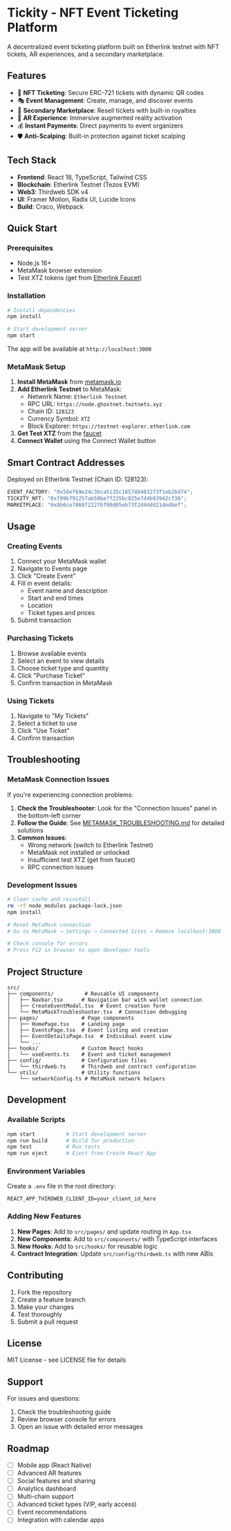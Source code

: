 # Tickity - NFT Event Ticketing Platform

A decentralized event ticketing platform built on Etherlink testnet with NFT tickets, AR experiences, and a secondary marketplace.

## Features

- 🎫 **NFT Ticketing**: Secure ERC-721 tickets with dynamic QR codes
- 🎭 **Event Management**: Create, manage, and discover events
- 🔄 **Secondary Marketplace**: Resell tickets with built-in royalties
- 📱 **AR Experience**: Immersive augmented reality activation
- 💰 **Instant Payments**: Direct payments to event organizers
- 🛡️ **Anti-Scalping**: Built-in protection against ticket scalping

## Tech Stack

- **Frontend**: React 18, TypeScript, Tailwind CSS
- **Blockchain**: Etherlink Testnet (Tezos EVM)
- **Web3**: Thirdweb SDK v4
- **UI**: Framer Motion, Radix UI, Lucide Icons
- **Build**: Craco, Webpack

## Quick Start

### Prerequisites

- Node.js 16+
- MetaMask browser extension
- Test XTZ tokens (get from [Etherlink Faucet](https://faucet.etherlink.com))

### Installation

```bash
# Install dependencies
npm install

# Start development server
npm start
```

The app will be available at `http://localhost:3000`

### MetaMask Setup

1. **Install MetaMask** from [metamask.io](https://metamask.io/download/)
2. **Add Etherlink Testnet** to MetaMask:
   - Network Name: `Etherlink Testnet`
   - RPC URL: `https://node.ghostnet.teztnets.xyz`
   - Chain ID: `128123`
   - Currency Symbol: `XTZ`
   - Block Explorer: `https://testnet-explorer.etherlink.com`
3. **Get Test XTZ** from the [faucet](https://faucet.etherlink.com)
4. **Connect Wallet** using the Connect Wallet button

## Smart Contract Addresses

Deployed on Etherlink Testnet (Chain ID: 128123):

```javascript
EVENT_FACTORY: "0x56ef69e24c3bca5135c18574b403273f1eb2bd74";
TICKITY_NFT: "0xf99b791257ab50be7f235bc825e7d4b83942cf38";
MARKETPLACE: "0x8b6ce7068f22276f00d05eb73f2d4ddd21dedbef";
```

## Usage

### Creating Events

1. Connect your MetaMask wallet
2. Navigate to Events page
3. Click "Create Event"
4. Fill in event details:
   - Event name and description
   - Start and end times
   - Location
   - Ticket types and prices
5. Submit transaction

### Purchasing Tickets

1. Browse available events
2. Select an event to view details
3. Choose ticket type and quantity
4. Click "Purchase Ticket"
5. Confirm transaction in MetaMask

### Using Tickets

1. Navigate to "My Tickets"
2. Select a ticket to use
3. Click "Use Ticket"
4. Confirm transaction

## Troubleshooting

### MetaMask Connection Issues

If you're experiencing connection problems:

1. **Check the Troubleshooter**: Look for the "Connection Issues" panel in the bottom-left corner
2. **Follow the Guide**: See [METAMASK_TROUBLESHOOTING.md](./METAMASK_TROUBLESHOOTING.md) for detailed solutions
3. **Common Issues**:
   - Wrong network (switch to Etherlink Testnet)
   - MetaMask not installed or unlocked
   - Insufficient test XTZ (get from faucet)
   - RPC connection issues

### Development Issues

```bash
# Clear cache and reinstall
rm -rf node_modules package-lock.json
npm install

# Reset MetaMask connection
# Go to MetaMask → Settings → Connected Sites → Remove localhost:3000

# Check console for errors
# Press F12 in browser to open developer tools
```

## Project Structure

```
src/
├── components/          # Reusable UI components
│   ├── Navbar.tsx      # Navigation bar with wallet connection
│   ├── CreateEventModal.tsx  # Event creation form
│   └── MetaMaskTroubleshooter.tsx  # Connection debugging
├── pages/              # Page components
│   ├── HomePage.tsx    # Landing page
│   ├── EventsPage.tsx  # Event listing and creation
│   ├── EventDetailsPage.tsx  # Individual event view
│   └── ...
├── hooks/              # Custom React hooks
│   └── useEvents.ts    # Event and ticket management
├── config/             # Configuration files
│   └── thirdweb.ts     # Thirdweb and contract configuration
└── utils/              # Utility functions
    └── networkConfig.ts # MetaMask network helpers
```

## Development

### Available Scripts

```bash
npm start          # Start development server
npm run build      # Build for production
npm test           # Run tests
npm run eject      # Eject from Create React App
```

### Environment Variables

Create a `.env` file in the root directory:

```env
REACT_APP_THIRDWEB_CLIENT_ID=your_client_id_here
```

### Adding New Features

1. **New Pages**: Add to `src/pages/` and update routing in `App.tsx`
2. **New Components**: Add to `src/components/` with TypeScript interfaces
3. **New Hooks**: Add to `src/hooks/` for reusable logic
4. **Contract Integration**: Update `src/config/thirdweb.ts` with new ABIs

## Contributing

1. Fork the repository
2. Create a feature branch
3. Make your changes
4. Test thoroughly
5. Submit a pull request

## License

MIT License - see LICENSE file for details

## Support

For issues and questions:

1. Check the troubleshooting guide
2. Review browser console for errors
3. Open an issue with detailed error messages

## Roadmap

- [ ] Mobile app (React Native)
- [ ] Advanced AR features
- [ ] Social features and sharing
- [ ] Analytics dashboard
- [ ] Multi-chain support
- [ ] Advanced ticket types (VIP, early access)
- [ ] Event recommendations
- [ ] Integration with calendar apps
